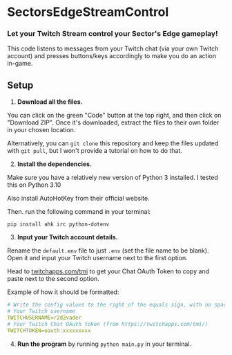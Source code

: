 # SectorsEdgeStreamControl
### Let your Twitch Stream control your Sector's Edge gameplay!

This code listens to messages from your Twitch chat (via your own Twitch account) and presses buttons/keys accordingly to make you do an action in-game. 

## Setup

1. **Download all the files.** 

You can click on the green "Code" button at the top right, and then click on "Download ZIP". Once it's downloaded, extract the files to their own folder in your chosen location.

Alternatively, you can `git clone` this repository and keep the files updated with `git pull`, but I won't provide a tutorial on how to do that.

2. **Install the dependencies.**

Make sure you have a relatively new version of Python 3 installed. I tested this on Python 3.10

Also install AutoHotKey from their official website.

Then. run the following command in your terminal:
```
pip install ahk irc python-dotenv
```

3. **Input your Twitch account details.**

Rename the `default.env` file to just `.env` (set the file name to be blank). Open it and input your Twitch username next to the first option.

Head to [twitchapps.com/tmi](https://twitchapps.com/tmi/) to get your Chat OAuth Token to copy and paste next to the second option. 

Example of how it should be formatted:
```yml
# Write the config values to the right of the equals sign, with no space inbetween.
# Your Twitch username
TWITCHUSERNAME=r2d2vader
# Your Twitch Chat OAuth token (from https://twitchapps.com/tmi/)
TWITCHTOKEN=oauth:xxxxxxxxx
```

4. **Run the program** by running `python main.py` in your terminal.